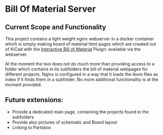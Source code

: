 Bill Of Material Server
=======================

Current Scope and Functionality
-------------------------------

This project contains a light weight nginx webserver in a docker container which is simply making board of material html pages which are created out of KiCad with the [Interactive Bill of Material](https://github.com/openscopeproject/InteractiveHtmlBom/wiki) Pluign: available via the webserver.

At the moment the tool does not do much more than providing access to a folder which contains in its subfolders the bill of material webpages for different projects. Nginx is configured in a way that it loads the ibom files as index if it finds them in a subfolder. No more additional functionality is at the moment provided.


Future extensions:
------------------

- Provide a dedicated main page, containing the projects found in the subfolders
- Provide also pictures of schematic and Board layout
- Linking to Partsbox